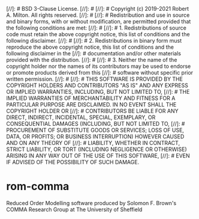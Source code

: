 
[//]: #  BSD 3-Clause License.
[//]: # 
[//]: #  Copyright (c) 2019-2021 Robert A. Milton. All rights reserved.
[//]: # 
[//]: #  Redistribution and use in source and binary forms, with or without modification, are permitted provided that the following conditions are met:
[//]: # 
[//]: #  1. Redistributions of source code must retain the above copyright notice, this list of conditions and the following disclaimer.
[//]: # 
[//]: #  2. Redistributions in binary form must reproduce the above copyright notice, this list of conditions and the following disclaimer in the
[//]: #     documentation and/or other materials provided with the distribution.
[//]: # 
[//]: #  3. Neither the name of the copyright holder nor the names of its contributors may be used to endorse or promote products derived from this
[//]: #     software without specific prior written permission.
[//]: # 
[//]: #  THIS SOFTWARE IS PROVIDED BY THE COPYRIGHT HOLDERS AND CONTRIBUTORS "AS IS" AND ANY EXPRESS OR IMPLIED WARRANTIES, INCLUDING, BUT NOT LIMITED TO,
[//]: #  THE IMPLIED WARRANTIES OF MERCHANTABILITY AND FITNESS FOR A PARTICULAR PURPOSE ARE DISCLAIMED. IN NO EVENT SHALL THE COPYRIGHT HOLDER OR
[//]: #  CONTRIBUTORS BE LIABLE FOR ANY DIRECT, INDIRECT, INCIDENTAL, SPECIAL, EXEMPLARY, OR CONSEQUENTIAL DAMAGES (INCLUDING, BUT NOT LIMITED TO,
[//]: #  PROCUREMENT OF SUBSTITUTE GOODS OR SERVICES; LOSS OF USE, DATA, OR PROFITS; OR BUSINESS INTERRUPTION) HOWEVER CAUSED AND ON ANY THEORY OF
[//]: #  LIABILITY, WHETHER IN CONTRACT, STRICT LIABILITY, OR TORT (INCLUDING NEGLIGENCE OR OTHERWISE) ARISING IN ANY WAY OUT OF THE USE OF THIS SOFTWARE,
[//]: #  EVEN IF ADVISED OF THE POSSIBILITY OF SUCH DAMAGE.

# rom-comma
Reduced Order Modelling software produced by Solomon F. Brown's COMMA Research Group at The University of Sheffield
